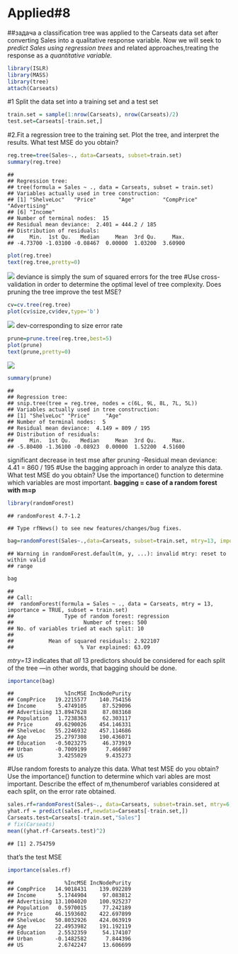 Applied#8
================

\##задача a classification tree was applied to the Carseats data set
after converting Sales into a qualitative response variable. Now we will
seek to *predict Sales using regression trees* and related
approaches,treating the response as a *quantitative variable.*

``` r
library(ISLR)
library(MASS)
library(tree)
attach(Carseats)
```

\#1 Split the data set into a training set and a test set

``` r
train.set = sample(1:nrow(Carseats), nrow(Carseats)/2)
test.set=Carseats[-train.set,]
```

\#2.Fit a regression tree to the training set. Plot the tree, and
interpret the results. What test MSE do you obtain?

``` r
reg.tree=tree(Sales~., data=Carseats, subset=train.set)
summary(reg.tree)
```

    ## 
    ## Regression tree:
    ## tree(formula = Sales ~ ., data = Carseats, subset = train.set)
    ## Variables actually used in tree construction:
    ## [1] "ShelveLoc"   "Price"       "Age"         "CompPrice"   "Advertising"
    ## [6] "Income"     
    ## Number of terminal nodes:  15 
    ## Residual mean deviance:  2.401 = 444.2 / 185 
    ## Distribution of residuals:
    ##     Min.  1st Qu.   Median     Mean  3rd Qu.     Max. 
    ## -4.73700 -1.03100 -0.08467  0.00000  1.03200  3.60900

``` r
plot(reg.tree)
text(reg.tree,pretty=0)
```

![](applied8_files/figure-gfm/unnamed-chunk-3-1.png)<!-- --> deviance is
simply the sum of squared errors for the tree \#Use cross-validation in
order to determine the optimal level of tree complexity. Does pruning
the tree improve the test MSE?

``` r
cv=cv.tree(reg.tree)
plot(cv$size,cv$dev,type='b')
```

![](applied8_files/figure-gfm/unnamed-chunk-4-1.png)<!-- -->
dev-corresponding to size error rate

``` r
prune=prune.tree(reg.tree,best=5)
plot(prune)
text(prune,pretty=0)
```

![](applied8_files/figure-gfm/unnamed-chunk-5-1.png)<!-- -->

``` r
summary(prune)
```

    ## 
    ## Regression tree:
    ## snip.tree(tree = reg.tree, nodes = c(6L, 9L, 8L, 7L, 5L))
    ## Variables actually used in tree construction:
    ## [1] "ShelveLoc" "Price"     "Age"      
    ## Number of terminal nodes:  5 
    ## Residual mean deviance:  4.149 = 809 / 195 
    ## Distribution of residuals:
    ##     Min.  1st Qu.   Median     Mean  3rd Qu.     Max. 
    ## -5.80400 -1.36100 -0.08923  0.00000  1.52200  4.51600

significant decrease in test mse after pruning -Residual mean deviance:
4.41 = 860 / 195 \#Use the bagging approach in order to analyze this
data. What test MSE do you obtain? Use the importance() function to
determine which variables are most important. **bagging = case of a
random forest with m=p**

``` r
library(randomForest)
```

    ## randomForest 4.7-1.2

    ## Type rfNews() to see new features/changes/bug fixes.

``` r
bag=randomForest(Sales~.,data=Carseats, subset=train.set, mtry=13, importance=TRUE)
```

    ## Warning in randomForest.default(m, y, ...): invalid mtry: reset to within valid
    ## range

``` r
bag
```

    ## 
    ## Call:
    ##  randomForest(formula = Sales ~ ., data = Carseats, mtry = 13,      importance = TRUE, subset = train.set) 
    ##                Type of random forest: regression
    ##                      Number of trees: 500
    ## No. of variables tried at each split: 10
    ## 
    ##           Mean of squared residuals: 2.922107
    ##                     % Var explained: 63.09

*mtry=13* indicates that *all* 13 predictors should be considered for
each split of the tree —in other words, that bagging should be done.

``` r
importance(bag)
```

    ##                %IncMSE IncNodePurity
    ## CompPrice   19.2215577    140.754156
    ## Income       5.4749105     87.529096
    ## Advertising 13.8947628     87.083168
    ## Population   1.7238363     62.303117
    ## Price       49.6290026    454.146331
    ## ShelveLoc   55.2246932    457.114686
    ## Age         25.2797308    190.436071
    ## Education   -0.5023275     46.373919
    ## Urban       -0.7009199      7.466987
    ## US           3.4255029      9.435273

\#Use random forests to analyze this data. What test MSE do you obtain?
Use the importance() function to determine which vari ables are most
important. Describe the effect of m,thenumberof variables considered at
each split, on the error rate obtained.

``` r
sales.rf=randomForest(Sales~., data=Carseats, subset=train.set, mtry=6, importance=TRUE)
yhat.rf = predict(sales.rf,newdata=Carseats[-train.set,])
Carseats.test=Carseats[-train.set,"Sales"]
# fix(Carseats)
mean((yhat.rf-Carseats.test)^2)
```

    ## [1] 2.754759

that’s the test MSE

``` r
importance(sales.rf)
```

    ##                %IncMSE IncNodePurity
    ## CompPrice   14.9018431    139.092289
    ## Income       5.1744904     97.083812
    ## Advertising 13.1004020    100.925237
    ## Population   0.5970015     77.242189
    ## Price       46.1593602    422.697899
    ## ShelveLoc   50.8032926    424.063919
    ## Age         22.4953982    191.192119
    ## Education    2.5532359     54.174107
    ## Urban       -0.1482582      7.844396
    ## US           2.6742247     13.606699

